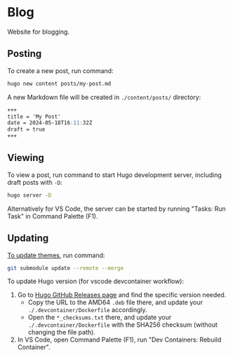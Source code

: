 # Blog

Website for blogging.

## Posting

To create a new post, run command:

```bash
hugo new content posts/my-post.md
```

A new Markdown file will be created in `./content/posts/` directory:

```md
+++
title = 'My Post'
date = 2024-05-18T16:11:32Z
draft = true
+++
```

## Viewing

To view a post, run command to start Hugo development server, including draft posts with `-D`:

```bash
hugo server -D
```

Alternatively for VS Code, the server can be started by running "Tasks: Run Task" in Command Palette (F1).

## Updating

[To update themes](https://github.com/adityatelange/hugo-PaperMod/wiki/Installation#installingupdating-papermod), run command:

```bash
git submodule update --remote --merge
```

To update Hugo version (for vscode devcontainer workflow):

1. Go to [Hugo GitHub Releases page](https://github.com/gohugoio/hugo/releases) and find the specific version needed.
    - Copy the URL to the AMD64 `.deb` file there, and update your `./.devcontainer/Dockerfile` accordingly.
    - Open the `*_checksums.txt` there, and update your `./.devcontainer/Dockerfile` with the SHA256 checksum (without changing the file path).
2. In VS Code, open Command Palette (F1), run "Dev Containers: Rebuild Container".

